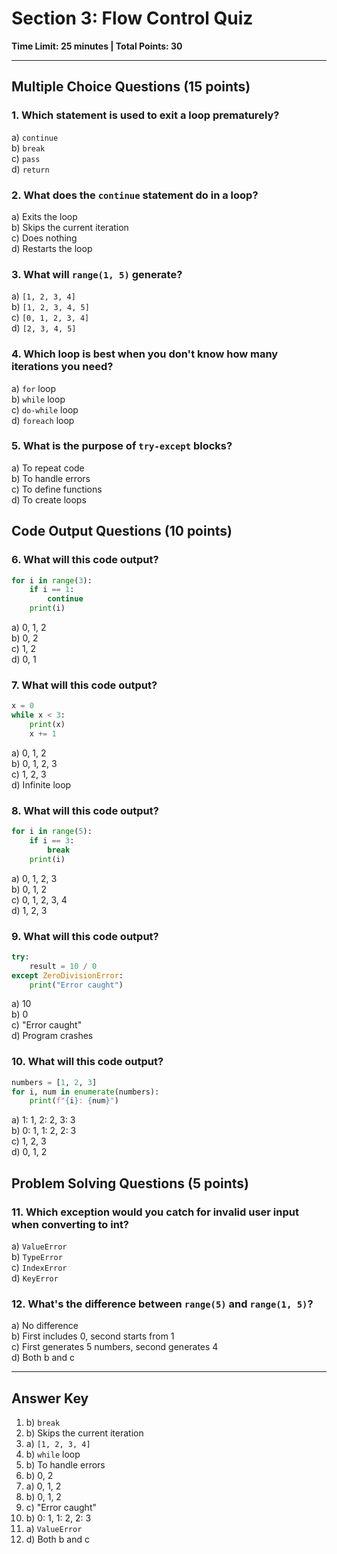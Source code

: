 # Section 3: Flow Control Quiz
**Time Limit: 25 minutes | Total Points: 30**

---

## Multiple Choice Questions (15 points)

### 1. Which statement is used to exit a loop prematurely?
a) `continue`  
b) `break`  
c) `pass`  
d) `return`

### 2. What does the `continue` statement do in a loop?
a) Exits the loop  
b) Skips the current iteration  
c) Does nothing  
d) Restarts the loop

### 3. What will `range(1, 5)` generate?
a) `[1, 2, 3, 4]`  
b) `[1, 2, 3, 4, 5]`  
c) `[0, 1, 2, 3, 4]`  
d) `[2, 3, 4, 5]`

### 4. Which loop is best when you don't know how many iterations you need?
a) `for` loop  
b) `while` loop  
c) `do-while` loop  
d) `foreach` loop

### 5. What is the purpose of `try-except` blocks?
a) To repeat code  
b) To handle errors  
c) To define functions  
d) To create loops

## Code Output Questions (10 points)

### 6. What will this code output?
```python
for i in range(3):
    if i == 1:
        continue
    print(i)
```
a) 0, 1, 2  
b) 0, 2  
c) 1, 2  
d) 0, 1

### 7. What will this code output?
```python
x = 0
while x < 3:
    print(x)
    x += 1
```
a) 0, 1, 2  
b) 0, 1, 2, 3  
c) 1, 2, 3  
d) Infinite loop

### 8. What will this code output?
```python
for i in range(5):
    if i == 3:
        break
    print(i)
```
a) 0, 1, 2, 3  
b) 0, 1, 2  
c) 0, 1, 2, 3, 4  
d) 1, 2, 3

### 9. What will this code output?
```python
try:
    result = 10 / 0
except ZeroDivisionError:
    print("Error caught")
```
a) 10  
b) 0  
c) "Error caught"  
d) Program crashes

### 10. What will this code output?
```python
numbers = [1, 2, 3]
for i, num in enumerate(numbers):
    print(f"{i}: {num}")
```
a) 1: 1, 2: 2, 3: 3  
b) 0: 1, 1: 2, 2: 3  
c) 1, 2, 3  
d) 0, 1, 2

## Problem Solving Questions (5 points)

### 11. Which exception would you catch for invalid user input when converting to int?
a) `ValueError`  
b) `TypeError`  
c) `IndexError`  
d) `KeyError`

### 12. What's the difference between `range(5)` and `range(1, 5)`?
a) No difference  
b) First includes 0, second starts from 1  
c) First generates 5 numbers, second generates 4  
d) Both b and c

---

## Answer Key
1. b) `break`
2. b) Skips the current iteration
3. a) `[1, 2, 3, 4]`
4. b) `while` loop
5. b) To handle errors
6. b) 0, 2
7. a) 0, 1, 2
8. b) 0, 1, 2
9. c) "Error caught"
10. b) 0: 1, 1: 2, 2: 3
11. a) `ValueError`
12. d) Both b and c